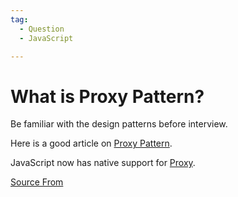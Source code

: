 ```yaml
---
tag:
  - Question
  - JavaScript

---
```

  
# What is Proxy Pattern?

Be familiar with the design patterns before interview.

Here is a good article on [Proxy Pattern](https://www.dofactory.com/javascript/design-patterns/proxy).

JavaScript now has native support for [Proxy](https://developer.mozilla.org/en-US/docs/Web/JavaScript/Reference/Global_Objects/Proxy).


[Source From](https://bigfrontend.dev/question/What-is-Proxy-Pattern)

  